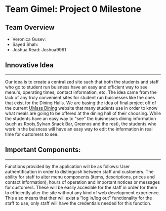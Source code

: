 # Team Gimel: Project 0 Milestone

## Team Overview

* Veronica Gusev:
* Sayed Shah:
* Joshua Read: Joshua9991

## Innovative Idea
---
Our idea is to create a centralized site such that both the students and staff who go to student run buisness have an easy and efficient way to see menu's, operating times, contact information, etc. The idea came from the lack of any truly convenient sites for student run buisnesses like the ones that exist for the Dining Halls. We are basing the idea of final project off of the current [UMass Dining](https://umassdining.com/) website that many students use in order to know what meals are going to be offered at the dining hall of their choosing. While the students have an easy way to "see" the buisnesses dining information (such as Roots,Sylvan Snack Bar, Greenos and the rest), the students who work in the buisness will have an easy way to edit the information in real time for customers to see. 

## Important Components:
---
Functions provided by the application will be as follows: User authentification in order to distinguish between staff and customers. The ability for staff to alter menu components (items, descriptions, prices and contact information), hours of operation and important notices or messages for customers. These will be easily accesible for the staff in order for them to efficiently alter the site without any kind of web development experience. This also means that ther will exist a "log in/log out" functionality for the staff to use, only staff will have the credentials needed for this function.
